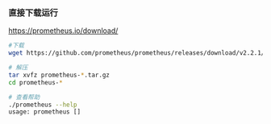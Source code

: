 ### 直接下载运行

https://prometheus.io/download/

```sh
#下载
wget https://github.com/prometheus/prometheus/releases/download/v2.2.1/prometheus-2.2.1.linux-amd64.tar.gz

# 解压
tar xvfz prometheus-*.tar.gz
cd prometheus-*

# 查看帮助
./prometheus --help
usage: prometheus []
```





